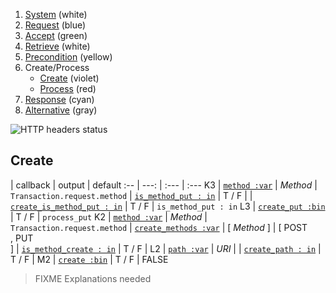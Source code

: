1. [System](README_system.md) (white)
1. [Request](README_request.md) (blue)
1. [Accept](README_accept.md) (green)
1. [Retrieve](README_retrieve.md) (white)
1. [Precondition](README_precondition.md) (yellow)
1. Create/Process
    * [Create](README_create.md) (violet)
    * [Process](README_process.md) (red)
1. [Response](README_response.md) (cyan)
1. [Alternative](README_alternative.md) (gray)

![HTTP headers status](https://rawgithub.com/for-GET/http-decision-diagram/master/httpdd.png)

## Create

 | callback | output | default
:-- | ---: | :--- | :---
K3 | [`method :var`](#method-var) | *Method* | `Transaction.request.method`
 | [`is_method_put : in`](#is_method_put--in) | T / F |
 | [`create_is_method_put : in`](#create_is_method_put--in) | T / F | `is_method_put : in`
L3 | [`create_put :bin`](#create_put-bin) | T / F | `process_put`
K2 | [`method :var`](#method-var) | *Method* | `Transaction.request.method`
 | [`create_methods :var`](#create_methods-var) | [ *Method* ] | [ POST<br>, PUT<br>]
 | [`is_method_create : in`](#is_method_create--in) | T / F |
L2 | [`path :var`](#path-var) | *URI* |
 | [`create_path : in`](#create_path--in) | T / F |
M2 | [`create :bin`](#create-bin) | T / F | FALSE

> FIXME Explanations needed

